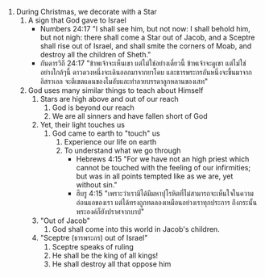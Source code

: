 1. During Christmas, we decorate with a Star
    1. A sign that God gave to Israel
        - Numbers 24:17 "I shall see him, but not now: I shall behold him, but not nigh: there shall come a Star out of Jacob, and a Sceptre shall rise out of Israel, and shall smite the corners of Moab, and destroy all the children of Sheth."
        - กันดารวิถี 24:17 "ข้าพเจ้าจะเห็นเขา แต่ไม่ใช่อย่างเดี๋ยวนี้ ข้าพเจ้าจะดูเขา แต่ไม่ใช่อย่างใกล้ๆนี้ ดาวดวงหนึ่งจะเดินออกมาจากยาโคบ และธารพระกรอันหนึ่งจะขึ้นมาจากอิสราเอล จะตีเขตแดนของโมอับและทำลายบรรดาลูกหลานของเสท"
    2. God uses many similar things to teach about Himself
        1. Stars are high above and out of our reach
            1. God is beyond our reach
            2. We are all sinners and have fallen short of God
        2. Yet, their light touches us
            1. God came to earth to "touch" us
                1. Experience our life on earth
                2. To understand what we go through
                    - Hebrews 4:15 "For we have not an high priest which cannot be touched with the feeling of our infirmities; but was in all points tempted like as we are, yet without sin."
                    - ฮีบรู 4:15 "เพราะว่าเรามิได้มีมหาปุโรหิตที่ไม่สามารถจะเห็นใจในความอ่อนแอของเรา แต่ได้ทรงถูกทดลองเหมือนอย่างเราทุกประการ ถึงกระนั้นพระองค์ก็ยังปราศจากบาป"
        3. "Out of Jacob"
            1. God shall come into this world in Jacob's children.
        4. "Sceptre (ธารพระกร) out of Israel"
            1. Sceptre speaks of ruling
            2. He shall be the king of all kings!
            3. He shall destroy all that oppose him